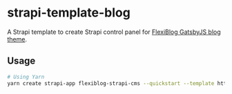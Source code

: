 # strapi-template-blog

A Strapi template to create Strapi control panel for [FlexiBlog GatsbyJS blog theme](https://themeforest.net/item/flexiblog-react-gatsby-blog-template/27538998).

## Usage

```bash
# Using Yarn
yarn create strapi-app flexiblog-strapi-cms --quickstart --template https://github.com/ElegantStack/strapi-template-blog
```